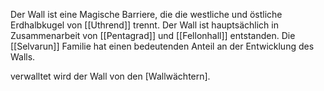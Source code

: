 Der Wall ist eine Magische Barriere, die die westliche und östliche Erdhalbkugel von [[Uthrend]] trennt. 
Der Wall ist hauptsächlich in Zusammenarbeit von [[Pentagrad]] und [[Fellonhall]] entstanden.
Die [[Selvarun]] Familie hat einen bedeutenden Anteil an der Entwicklung des Walls.

verwalltet wird der Wall von den [Wallwächtern].
